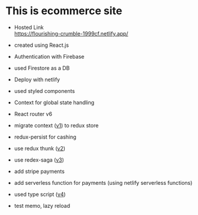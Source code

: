 # This is ecommerce site

- Hosted Link \
https://flourishing-crumble-1999cf.netlify.app/

- created using React.js
- Authentication with Firebase
- used Firestore as a DB
- Deploy with netlify
- used styled components
- Context for global state handling
- React router v6
- migrate context ([v1](https://github.com/kavishkamk/mega-cloting/tree/v1)) to redux store
- redux-persist for cashing
- use redux thunk ([v2](https://github.com/kavishkamk/mega-cloting/tree/v2))
- use redex-saga ([v3](https://github.com/kavishkamk/mega-cloting/tree/v3))
- add stripe payments
- add serverless function for payments (using netlify serverless functions)
- used type script ([v4](https://github.com/kavishkamk/mega-cloting/tree/v4))
- test memo, lazy reload